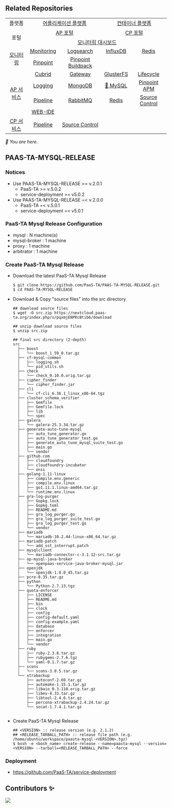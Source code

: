 ## Related Repositories

<table>
  <tr>
    <td colspan=2 align=center>플랫폼</td>
    <td colspan=2 align=center><a href="https://github.com/PaaS-TA/paasta-deployment">어플리케이션 플랫폼</a></td>
    <td colspan=2 align=center><a href="https://github.com/PaaS-TA/paas-ta-container-platform">컨테이너 플랫폼</a></td>
  </tr>
  <tr>
    <td colspan=2 rowspan=2 align=center>포털</td>
    <td colspan=2 align=center><a href="https://github.com/PaaS-TA/portal-deployment">AP 포털</a></td>
    <td colspan=2 align=center><a href="https://github.com/PaaS-TA/container-platform-portal-release">CP 포털</a></td>
  </tr>
  <tr align=center>
    <td colspan=4><a href="https://github.com/PaaS-TA/PaaS-TA-Monitoring">모니터링 대시보드</a></td>
  </tr>
  <tr align=center>
    <td rowspan=2 colspan=2><a href="https://github.com/PaaS-TA/monitoring-deployment">모니터링</a></td>
    <td><a href="https://github.com/PaaS-TA/PaaS-TA-Monitoring-Release">Monitoring</a></td>
    <td><a href="https://github.com/PaaS-TA/paas-ta-monitoring-logsearch-release">Logsearch</a></td>
    <td><a href="https://github.com/PaaS-TA/paas-ta-monitoring-influxdb-release">InfluxDB</a></td>
    <td><a href="https://github.com/PaaS-TA/paas-ta-monitoring-redis-release">Redis</a></td>
  </tr>
  <tr align=center>
    <td><a href="https://github.com/PaaS-TA/PAAS-TA-PINPOINT-MONITORING-RELEASE">Pinpoint</td>
    <td><a href="https://github.com/PaaS-TA/PAAS-TA-PINPOINT-MONITORING-BUILDPACK">Pinpoint Buildpack</td>
    <td></td>
    <td></td>
  </tr>
  </tr>
  <tr align=center>
    <td rowspan=4 colspan=2><a href="https://github.com/PaaS-TA/service-deployment">AP 서비스</a></td>
    <td><a href="https://github.com/PaaS-TA/PAAS-TA-CUBRID-RELEASE">Cubrid</a></td>
    <td><a href="https://github.com/PaaS-TA/PAAS-TA-API-GATEWAY-SERVICE-RELEASE">Gateway</a></td>
    <td><a href="https://github.com/PaaS-TA/PAAS-TA-GLUSTERFS-RELEASE">GlusterFS</a></td>
    <td><a href="https://github.com/PaaS-TA/PAAS-TA-APP-LIFECYCLE-SERVICE-RELEASE">Lifecycle</a></td>
  </tr>
  <tr align=center>
    <td><a href="https://github.com/PaaS-TA/PAAS-TA-LOGGING-SERVICE-RELEASE">Logging</a></td>
    <td><a href="https://github.com/PaaS-TA/PAAS-TA-MONGODB-SHARD-RELEASE">MongoDB</a></td>
    <td><a href="https://github.com/PaaS-TA/PAAS-TA-MYSQL-RELEASE">🚩 MySQL</a></td>
    <td><a href="https://github.com/PaaS-TA/PAAS-TA-PINPOINT-RELEASE">Pinpoint APM</a></td>
  </tr>
  <tr align=center>
    <td><a href="https://github.com/PaaS-TA/PAAS-TA-DELIVERY-PIPELINE-RELEASE">Pipeline</a></td>
    <td align=center><a href="https://github.com/PaaS-TA/rabbitmq-release">RabbitMQ</a></td>
    <td><a href="https://github.com/PaaS-TA/PAAS-TA-ON-DEMAND-REDIS-RELEASE">Redis</a></td>
    <td><a href="https://github.com/PaaS-TA/PAAS-TA-SOURCE-CONTROL-RELEASE">Source Control</a></td>
  </tr>
  <tr align=center>
    <td><a href="https://github.com/PaaS-TA/PAAS-TA-WEB-IDE-RELEASE-NEW">WEB-IDE</a></td>
    <td></td>
    <td></td>
    <td></td>
  </tr>
  <tr align=center>
    <td rowspan=1 colspan=2><a href="https://github.com/PaaS-TA/paas-ta-container-platform-deployment">CP 서비스</a></td>
    <td><a href="https://github.com/PaaS-TA/container-platform-pipeline-release">Pipeline</a></td>
    <td><a href="https://github.com/PaaS-TA/container-platform-source-control-release">Source Control</a></td>
    <td></td>
    <td></td>
  </tr>
</table>
<i>🚩 You are here.</i>



  

  


## PAAS-TA-MYSQL-RELEASE   

### Notices   
  - Use PAAS-TA-MYSQL-RELEASE >= v.2.0.1   
    - PaaS-TA >= v.5.0.2   
    - service-deployment >= v5.0.2   
  - Use PAAS-TA-MYSQL-RELEASE =< v.2.0.0   
    - PaaS-TA =< v.5.0.1   
    - service-deployment =< v5.0.1   

### PaaS-TA Mysql Release Configuration    
  - mysql : N machine(s)   
  - mysql-broker : 1 machine   
  - proxy : 1 machine   
  - arbitrator : 1 machine   

### Create PaaS-TA Mysql Release   
  - Download the latest PaaS-TA Mysql Release    
    ```   
    $ git clone https://github.com/PaaS-TA/PAAS-TA-MYSQL-RELEASE.git
    $ cd PAAS-TA-MYSQL-RELEASE   
    ```   
  - Download & Copy "source files" into the src directory   
    ```   
    ## download source files   
    $ wget -O src.zip https://nextcloud.paas-ta.org/index.php/s/pqxmjENPRcBtib6/download

    ## unzip download source files   
    $ unzip src.zip   

    ## final src directory (2-depth)  
    src
      ├── boost
      │   └── boost_1_59_0.tar.gz
      ├── cf-mysql-common
      │   ├── logging.sh
      │   └── pid_utils.sh
      ├── check
      │   └── check_0.10.0.orig.tar.gz
      ├── cipher_finder
      │   └── cipher_finder.jar
      ├── cli
      │   └── cf-cli_6.36.1_linux_x86-64.tgz
      ├── cluster_schema_verifier
      │   ├── Gemfile
      │   ├── Gemfile.lock
      │   ├── lib
      │   └── spec
      ├── galera
      │   └── galera-25.3.34.tar.gz
      ├── generate-auto-tune-mysql
      │   ├── auto_tune_generator.go
      │   ├── auto_tune_generator_test.go
      │   ├── generate_auto_tune_mysql_suite_test.go
      │   ├── main.go
      │   └── vendor
      ├── github.com
      │   ├── cloudfoundry
      │   ├── cloudfoundry-incubator
      │   └── onsi
      ├── golang-1.11-linux
      │   ├── compile.env.generic
      │   ├── compile.env.linux
      │   ├── go1.11.1.linux-amd64.tar.gz
      │   └── runtime.env.linux
      ├── gra-log-purger
      │   ├── Gopkg.lock
      │   ├── Gopkg.toml
      │   ├── README.md
      │   ├── gra_log_purger.go
      │   ├── gra_log_purger_suite_test.go
      │   ├── gra_log_purger_test.go
      │   └── vendor
      ├── mariadb
      │   └── mariadb-10.2.44-linux-x86_64.tar.gz
      ├── mariadb-patch
      │   └── add_sst_interrupt.patch
      ├── mysqlclient
      │   └── mariadb-connector-c-3.1.12-src.tar.gz
      ├── op-mysql-java-broker
      │   └── openpaas-service-java-broker-mysql.jar
      ├── openjdk
      │   └── openjdk-1.8.0_45.tar.gz
      ├── pcre-8.35.tar.gz
      ├── python
      │   └── Python-2.7.13.tgz
      ├── quota-enforcer
      │   ├── LICENSE
      │   ├── README.md
      │   ├── bin
      │   ├── clock
      │   ├── config
      │   ├── config-default.yaml
      │   ├── config-example.yaml
      │   ├── database
      │   ├── enforcer
      │   ├── integration
      │   ├── main.go
      │   └── vendor
      ├── ruby
      │   ├── ruby-2.3.8.tar.gz
      │   ├── rubygems-2.7.6.tgz
      │   └── yaml-0.1.7.tar.gz
      ├── scons
      │   └── scons-3.0.5.tar.gz
      └── xtrabackup
          ├── autoconf-2.69.tar.gz
          ├── automake-1.15.1.tar.gz
          ├── libaio_0.3.110.orig.tar.gz
          ├── libev-4.33.tar.gz
          ├── libtool-2.4.6.tar.gz
          ├── percona-xtrabackup-2.4.24.tar.gz
          └── socat-1.7.4.1.tar.gz
      
    ```   
  - Create PaaS-TA Mysql Release   
    ```   
    ## <VERSION> :: release version (e.g. 2.1.2)   
    ## <RELEASE_TARBALL_PATH> :: release file path (e.g. /home/ubuntu/workspace/paasta-mysql-<VERSION>.tgz)   
    $ bosh -e <bosh_name> create-release --name=paasta-mysql --version=<VERSION> --tarball=<RELEASE_TARBALL_PATH> --force   
    ```   
### Deployment   
- https://github.com/PaaS-TA/service-deployment   

## Contributors ✨

<a href="https://github.com/PaaS-TA/PAAS-TA-MYSQL-RELEASE/graphs/contributors">
  <img src="https://contrib.rocks/image?repo=PaaS-TA/PAAS-TA-MYSQL-RELEASE" />
</a>
